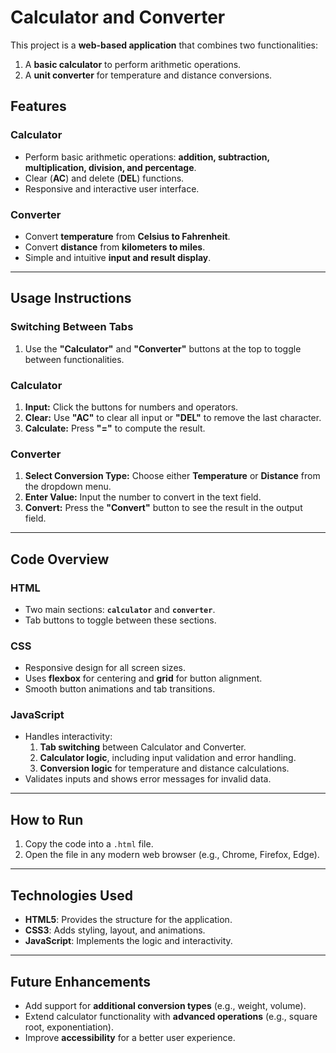 # Calculator and Converter

This project is a **web-based application** that combines two functionalities:  
1. A **basic calculator** to perform arithmetic operations.  
2. A **unit converter** for temperature and distance conversions.  

## **Features**

### **Calculator**
- Perform basic arithmetic operations: **addition, subtraction, multiplication, division, and percentage**.
- Clear (**AC**) and delete (**DEL**) functions.
- Responsive and interactive user interface.

### **Converter**
- Convert **temperature** from **Celsius to Fahrenheit**.
- Convert **distance** from **kilometers to miles**.
- Simple and intuitive **input and result display**.

---

## **Usage Instructions**

### **Switching Between Tabs**
1. Use the **"Calculator"** and **"Converter"** buttons at the top to toggle between functionalities.

### **Calculator**
1. **Input:** Click the buttons for numbers and operators.
2. **Clear:** Use **"AC"** to clear all input or **"DEL"** to remove the last character.
3. **Calculate:** Press **"="** to compute the result.

### **Converter**
1. **Select Conversion Type:** Choose either **Temperature** or **Distance** from the dropdown menu.
2. **Enter Value:** Input the number to convert in the text field.
3. **Convert:** Press the **"Convert"** button to see the result in the output field.

---

## **Code Overview**

### **HTML**
- Two main sections: **`calculator`** and **`converter`**.
- Tab buttons to toggle between these sections.

### **CSS**
- Responsive design for all screen sizes.
- Uses **flexbox** for centering and **grid** for button alignment.
- Smooth button animations and tab transitions.

### **JavaScript**
- Handles interactivity:
  1. **Tab switching** between Calculator and Converter.
  2. **Calculator logic**, including input validation and error handling.
  3. **Conversion logic** for temperature and distance calculations.
- Validates inputs and shows error messages for invalid data.

---

## **How to Run**

1. Copy the code into a `.html` file.  
2. Open the file in any modern web browser (e.g., Chrome, Firefox, Edge).

---

## **Technologies Used**

- **HTML5**: Provides the structure for the application.  
- **CSS3**: Adds styling, layout, and animations.  
- **JavaScript**: Implements the logic and interactivity.

---

## **Future Enhancements**

- Add support for **additional conversion types** (e.g., weight, volume).  
- Extend calculator functionality with **advanced operations** (e.g., square root, exponentiation).  
- Improve **accessibility** for a better user experience.  

